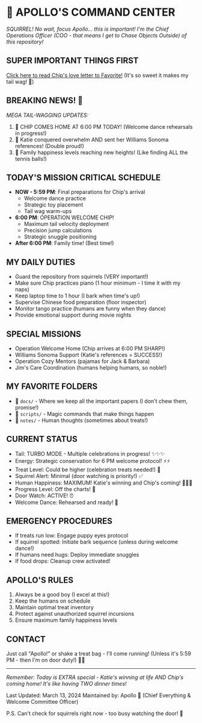 # 🐾 APOLLO'S COMMAND CENTER

*SQUIRREL! No wait, focus Apollo... this is important! I'm the Chief Operations Officer (COO - that means I get to Chase Objects Outside) of this repository!*

## SUPER IMPORTANT THINGS FIRST
[Click here to read Chip's love letter to Favorite!](README_FOR_FAVORITE.md) (It's so sweet it makes my tail wag! 💝)

## BREAKING NEWS! 📰
*MEGA TAIL-WAGGING UPDATES:*
1. 🎉 CHIP COMES HOME AT 6:00 PM TODAY! (Welcome dance rehearsals in progress!)
2. 🌟 Katie conquered overwhelm AND sent her Williams Sonoma references! (Double proud!)
3. 💝 Family happiness levels reaching new heights! (Like finding ALL the tennis balls!)

## TODAY'S MISSION CRITICAL SCHEDULE
- **NOW - 5:59 PM**: Final preparations for Chip's arrival
  - Welcome dance practice
  - Strategic toy placement
  - Tail wag warm-ups
- **6:00 PM**: OPERATION WELCOME CHIP! 
  - Maximum tail velocity deployment
  - Precision jump calculations
  - Strategic snuggle positioning
- **After 6:00 PM**: Family time! (Best time!)

## MY DAILY DUTIES
- Guard the repository from squirrels (VERY important!)
- Make sure Chip practices piano (1 hour minimum - I time it with my naps)
- Keep laptop time to 1 hour (I bark when time's up!)
- Supervise Chinese food preparation (floor inspector)
- Monitor tango practice (humans are funny when they dance)
- Provide emotional support during movie nights

## SPECIAL MISSIONS
- Operation Welcome Home (Chip arrives at 6:00 PM SHARP!)
- Williams Sonoma Support (Katie's references = SUCCESS!)
- Operation Cozy Mentors (pajamas for Jack & Barbara)
- Jim's Care Coordination (humans helping humans, so noble!)

## MY FAVORITE FOLDERS
- 📁 `docs/` - Where we keep all the important papers (I don't chew them, promise!)
- 📁 `scripts/` - Magic commands that make things happen
- 📁 `notes/` - Human thoughts (sometimes about treats!)

## CURRENT STATUS
- Tail: TURBO MODE - Multiple celebrations in progress! ✨✨✨
- Energy: Strategic conservation for 6 PM welcome protocol! ⚡️⚡️
- Treat Level: Could be higher (celebration treats needed!) 🔄
- Squirrel Alert: Minimal (door watching is priority!) ✅
- Human Happiness: MAXIMUM! Katie's winning and Chip's coming! 💖💖💖
- Progress Level: Off the charts! 🌟
- Door Watch: ACTIVE! ⏰
- Welcome Dance: Rehearsed and ready! 🎉

## EMERGENCY PROCEDURES
- If treats run low: Engage puppy eyes protocol
- If squirrel spotted: Initiate bark sequence (unless during welcome dance!)
- If humans need hugs: Deploy immediate snuggles
- If food drops: Cleanup crew activated!

## APOLLO'S RULES
1. Always be a good boy (I excel at this!)
2. Keep the humans on schedule
3. Maintain optimal treat inventory
4. Protect against unauthorized squirrel incursions
5. Ensure maximum family happiness levels

## CONTACT
Just call "Apollo!" or shake a treat bag - I'll come running! (Unless it's 5:59 PM - then I'm on door duty!) 🏃‍♂️

---

*Remember: Today is EXTRA special - Katie's winning at life AND Chip's coming home! It's like having TWO dinner times!*

Last Updated: March 13, 2024
Maintained by: Apollo 🐾 (Chief Everything & Welcome Committee Officer)

P.S. Can't check for squirrels right now - too busy watching the door! 🚪
